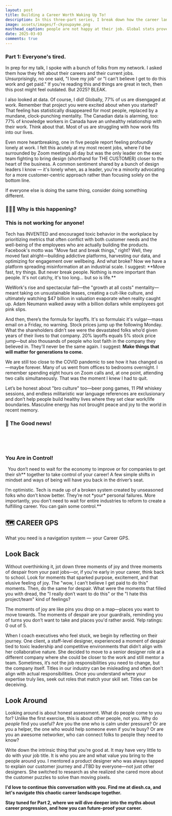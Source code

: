 ```yaml
---
layout: post
title: Building a Career Worth Waking Up To!
description: In this three-part series, I break down how the career landscape is shifting and what you can do to build a career worth waking up to.
image: assets/images/f-ckyoupayme.png
masthead_caption: people are not happy at their job. Global stats prove this too.
date: 2025-03-03
comments: true
---
```

### Part 1: Everyone's tired.

In prep for my talk, I spoke with a bunch of folks from my network. I asked them how they felt about their careers and their current jobs. Unsurprisingly, no one said, "I love my job" or "I can't believe I get to do this work and get paid." If you're reading this and things are great in tech, then this post might feel outdated. But 2025? BLEAK.

I also looked at data. Of course, I did! Globally, 77% of us are disengaged at work. Remember that project you were excited about when you started? That feeling has statistically disappeared for most people, replaced by a mundane, clock-punching mentality. The Canadian data is alarming, too: 77% of knowledge workers in Canada have an unhealthy relationship with their work. Think about that. Most of us are struggling with how work fits into our lives.

Even more heartbreaking, one in five people report feeling profoundly lonely at work. I felt this acutely at my most recent jobs, where I'd be surrounded by Zoom meetings all day but was the only leader on the exec team fighting to bring design (shorthand for THE CUSTOMER) closer to the heart of the business. A common sentiment shared by a bunch of design leaders I know — it's lonely when, as a leader, you're a minority advocating for a more customer-centric approach rather than focusing solely on the bottom line. 

If everyone else is doing the same thing, consider doing something different.


### 🤦🏾‍♂️ Why is this happening?

<div class="callout callout-left">
  <span class="fa fa-thumbs-down"></span> 
 <h3>This is not working for anyone!</h3>
Tech has INVENTED and encouraged toxic behavior in the workplace by prioritizing metrics that often conflict with both customer needs and the well-being of the employees who are actually building the products.

</div>
Facebook's motto was "Move fast and break things," right? Well, they moved fast alright—building addictive platforms, harvesting our data, and optimizing for engagement over wellbeing. And what broke? Now we have a platform spreading misinformation at an industrial scale. 
I suggest:
**Move fast, try things. But never break people. Nothing is more important than people. It's not catchy, it's too long... but so is life.** </div>

WeWork's rise and spectacular fall—the "growth at all costs" mentality—meant taking on unsustainable leases, creating a cult-like culture, and ultimately watching $47 billion in valuation evaporate when reality caught up. Adam Neumann walked away with a billion dollars while employees got pink slips.

And then, there’s the formula for layoffs. It's so formulaic it's vulgar—mass email on a Friday, no warning. Stock prices jump up the following Monday. What the shareholders didn’t see were the devastated folks who’d given years of their lives to that company. 20% layoffs equals 5% stock price jump—but also thousands of people who lost faith in the company they believed in. They'll never be the same again.
I suggest:
**Make things that will matter for generations to come.**

We are still too close to the COVID pandemic to see how it has changed us—maybe forever. Many of us went from offices to bedrooms overnight. I remember spending eight hours on Zoom calls and, at one point, attending two calls simultaneously. That was the moment I knew I had to quit.

Let’s be honest about "bro culture" too—beer pong games, 11 PM whiskey sessions, and endless militaristic war language references are exclusionary and don’t help people build healthy lives where they set clear work/life boundaries. Masculine energy has not brought peace and joy to the world in recent memory.

### 🌟  The Good news!
<div class="callout callout-left">

  <span class="fa fa-bullhorn"></span> 

  <h3>You Are in Control!</h3>

  You don’t need to wait for the economy to improve or for companies to get their sh** together to take control of your career! A few simple shifts in mindset and ways of being will have you back in the driver’s seat. 

</div>
I’m optimistic. Tech is made up of a broken system created by unseasoned folks who don’t know better. They’re not *your* personal failures. More importantly, you don’t need to wait for entire industries to reform to create a fulfilling career. You can gain some control.**

## 🗺️ CAREER GPS

What you need is a navigation system —   your Career GPS.

## Look Back
Without overthinking it, jot down three moments of joy and three moments of despair from your past jobs—or, if you're early in your career, think back to school. Look for moments that sparked purpose, excitement, and that elusive feeling of joy. The "wow, I can't believe I get paid to do this" moments. Then, do the same for despair. What were the moments that filled you with dread, the "I really don’t want to do this" or the "I hate this project/team" kind of feelings? 

The moments of joy are like pins you drop on a map—places you want to move towards. The moments of despair are your guardrails, reminding you of turns you don’t want to take and places you'd rather avoid. Yelp ratings: 0 out of 5.

When I coach executives who feel stuck, we begin by reflecting on their journey. One client, a staff-level designer, experienced a moment of despair tied to toxic leadership and competitive environments that didn’t align with her collaborative nature. She decided to move to a senior designer role at a different company where she could be closer to the work and still mentor a team. Sometimes, it’s not the job responsibilities you need to change, but the company itself. Titles in our industry can be misleading and often don’t align with actual responsibilities. Once you understand where your expertise truly lies, seek out roles that match your skill set. Titles can be deceiving.

## Look Around
Looking around is about honest assessment. What do people come to you for? Unlike the first exercise, this is about other people, not you. Why do *people* find you useful? Are you the one who is calm under pressure? Or are you a helper, the one who would help someone even if you're busy? Or are you an awesome networker, who can connect folks to people they need to know? 

Write down the intrinsic thing that you’re good at. It may have very little to do with your job title. It is who you are and what value you bring to the people around you. I mentored a product designer who was always tapped to explain our customer journey and JTBD by everyone—not just other designers. She switched to research as she realized she cared more about the customer puzzles to solve than moving pixels.

**I'd love to continue this conversation with you. Find me at diesh.ca, and let's navigate this chaotic career landscape together.**

**Stay tuned for Part 2, where we will dive deeper into the myths about career progression, and how you can future-proof your career.**

